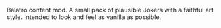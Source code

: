 Balatro content mod. A small pack of plausible Jokers with a faithful art style. Intended to look and feel as vanilla as possible.